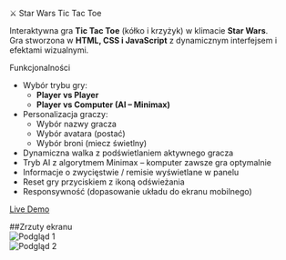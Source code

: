 ⚔️ Star Wars Tic Tac Toe  

Interaktywna gra **Tic Tac Toe** (kółko i krzyżyk) w klimacie **Star Wars**.  
Gra stworzona w **HTML, CSS i JavaScript** z dynamicznym interfejsem i efektami wizualnymi.  

Funkcjonalności  
- Wybór trybu gry:  
  - **Player vs Player**  
  - **Player vs Computer (AI – Minimax)**  
- Personalizacja graczy:  
  - Wybór nazwy gracza  
  - Wybór avatara (postać)  
  - Wybór broni (miecz świetlny)  
- Dynamiczna walka z podświetlaniem aktywnego gracza  
- Tryb AI z algorytmem Minimax – komputer zawsze gra optymalnie  
- Informacje o zwycięstwie / remisie wyświetlane w panelu  
- Reset gry przyciskiem z ikoną odświeżania  
- Responsywność (dopasowanie układu do ekranu mobilnego)  

[Live Demo](https://kjama01.github.io/TicTacToe/)  

##Zrzuty ekranu  
![Podgląd 1](https://i.imgur.com/JTB1aAH.jpeg)  
![Podgląd 2](https://i.imgur.com/rUvZ6EO.jpeg)  
